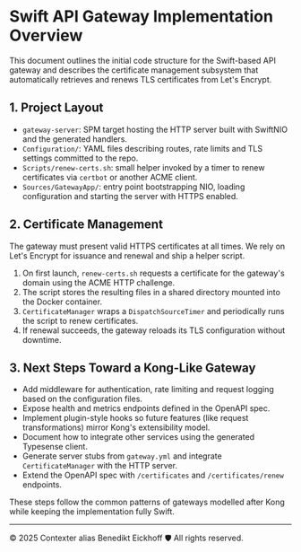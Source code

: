 # Swift API Gateway Implementation Overview

This document outlines the initial code structure for the Swift-based API gateway and describes the certificate management subsystem that automatically retrieves and renews TLS certificates from Let's Encrypt.

## 1. Project Layout
- `gateway-server`: SPM target hosting the HTTP server built with SwiftNIO and the generated handlers.
- `Configuration/`: YAML files describing routes, rate limits and TLS settings committed to the repo.
- `Scripts/renew-certs.sh`: small helper invoked by a timer to renew certificates via `certbot` or another ACME client.
- `Sources/GatewayApp/`: entry point bootstrapping NIO, loading configuration and starting the server with HTTPS enabled.

## 2. Certificate Management
The gateway must present valid HTTPS certificates at all times. We rely on Let's Encrypt for issuance and renewal and ship a helper script.
1. On first launch, `renew-certs.sh` requests a certificate for the gateway's domain using the ACME HTTP challenge.
2. The script stores the resulting files in a shared directory mounted into the Docker container.
3. `CertificateManager` wraps a `DispatchSourceTimer` and periodically runs the script to renew certificates.
4. If renewal succeeds, the gateway reloads its TLS configuration without downtime.

## 3. Next Steps Toward a Kong-Like Gateway
- Add middleware for authentication, rate limiting and request logging based on the configuration files.
- Expose health and metrics endpoints defined in the OpenAPI spec.
- Implement plugin-style hooks so future features (like request transformations) mirror Kong's extensibility model.
- Document how to integrate other services using the generated Typesense client.
- Generate server stubs from `gateway.yml` and integrate `CertificateManager` with the HTTP server.
- Extend the OpenAPI spec with `/certificates` and `/certificates/renew` endpoints.

These steps follow the common patterns of gateways modelled after Kong while keeping the implementation fully Swift.

---
© 2025 Contexter alias Benedikt Eickhoff 🛡️ All rights reserved.
